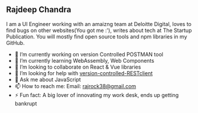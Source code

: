 ## Rajdeep Chandra

I am a UI Engineer working with an amaizng team at Deloitte Digital, loves to find bugs on other websites(You got me :'), writes about tech at The Startup Publication. You will mostly find open source tools and npm libraries in my GitHub.

- 🔭  I’m currently working on version Controlled POSTMAN tool
- 🌱  I’m currently learning WebAssembly, Web Components
- 👯  I’m looking to collaborate on React & Vue libraries
- 🤔  I’m looking for help with [version-controlled-RESTclient](https://github.com/Rajdeepc/version-REST.git)
- 💬  Ask me about JavaScript
- 📫  How to reach me: Email: rajrock38@gmail.com
- ⚡  Fun fact: A big lover of innovating my work desk, ends up getting bankrupt
